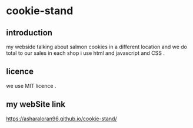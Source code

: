 # cookie-stand
## introduction
my webside talking about salmon cookies in a different location and we do total to  our sales in each shop 
i use html and javascript and CSS .
## licence 
 we use MIT licence .

 ## my webSite link
https://asharaloran96.github.io/cookie-stand/